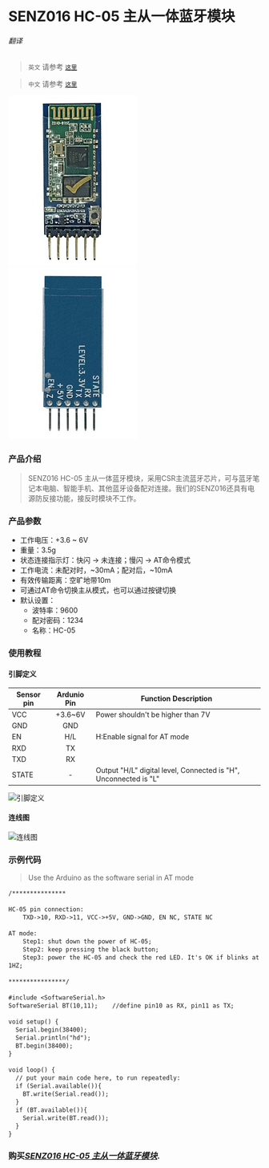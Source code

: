 # SENZ016 HC-05 主从一体蓝牙模块

###### 翻译

> `英文` 请参考 [`这里`](https://github.com/FizzyStudio/SENZ016-HC-05-Bluetooth-Module-Master-Slave/blob/master/README.md)

> `中文` 请参考 [`这里`](https://github.com/FizzyStudio/SENZ016-HC-05-Bluetooth-Module-Master-Slave/blob/master/README_CN.md)

![](https://github.com/FizzyStudio/SENZ016-HC-05-Bluetooth-Module-Master-Slave/blob/master/pic/SENZ016_Front.jpg "SENZ016_Front")
![](https://github.com/FizzyStudio/SENZ016-HC-05-Bluetooth-Module-Master-Slave/blob/master/pic/SENZ016_Back.jpg "SENZ016_Back")
 

### 产品介绍

> SENZ016 HC-05 主从一体蓝牙模块，采用CSR主流蓝牙芯片，可与蓝牙笔记本电脑、智能手机、其他蓝牙设备配对连接。我们的SENZ016还具有电源防反接功能，接反时模块不工作。


### 产品参数

- 工作电压：+3.6 ~ 6V
- 重量：3.5g
- 状态连接指示灯：快闪 -> 未连接；慢闪 -> AT命令模式
- 工作电流：未配对时，~30mA；配对后，~10mA
- 有效传输距离：空旷地带10m
- 可通过AT命令切换主从模式，也可以通过按键切换
- 默认设置：
	- 波特率：9600
	- 配对密码：1234
	- 名称：HC-05


### 使用教程

#### 引脚定义

|Sensor pin|Ardunio Pin|Function Description|
|-|:-:|-|
|VCC|+3.6~6V|Power shouldn't be higher than 7V|
|GND|GND||
|EN|H/L|H:Enable signal for AT mode|
|RXD|TX||
|TXD|RX||
|STATE|-|Output "H/L" digital level, Connected is "H", Unconnected is "L"|

![](https://github.com/FizzyStudio/SENZ016-HC-05-Bluetooth-Module-Master-Slave/blob/master/pic/SENZ016_pin.jpg "引脚定义") 


#### 连线图

![](https://github.com/FizzyStudio/SENZ016-HC-05-Bluetooth-Module-Master-Slave/blob/master/pic/SENZ016_connect.png "连线图") 


### 示例代码

> Use the Arduino as the software serial in AT mode

	/***************
	
	HC-05 pin connection:
		TXD->10, RXD->11, VCC->+5V, GND->GND, EN NC, STATE NC

	AT mode:
		Step1: shut down the power of HC-05;
		Step2: keep pressing the black button;
		Step3: power the HC-05 and check the red LED. It's OK if blinks at 1HZ;

	****************/

	#include <SoftwareSerial.h>
	SoftwareSerial BT(10,11);    //define pin10 as RX, pin11 as TX; 

	void setup() {
	  Serial.begin(38400);
	  Serial.println("hd");
	  BT.begin(38400);
	}

	void loop() {
	  // put your main code here, to run repeatedly:
	  if (Serial.available()){
	    BT.write(Serial.read());
	  }
	  if (BT.available()){
	    Serial.write(BT.read());
	  }
	}


### 购买[*SENZ016 HC-05 主从一体蓝牙模块*](https://www.ebay.com/).

